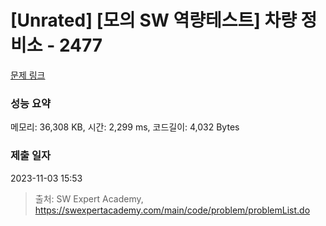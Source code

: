 # [Unrated] [모의 SW 역량테스트] 차량 정비소 - 2477 

[문제 링크](https://swexpertacademy.com/main/code/problem/problemDetail.do?contestProbId=AV6c6bgaIuoDFAXy) 

### 성능 요약

메모리: 36,308 KB, 시간: 2,299 ms, 코드길이: 4,032 Bytes

### 제출 일자

2023-11-03 15:53



> 출처: SW Expert Academy, https://swexpertacademy.com/main/code/problem/problemList.do